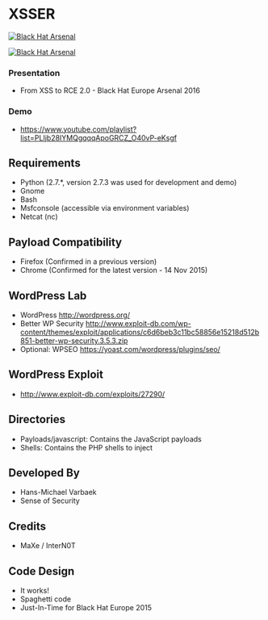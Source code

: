XSSER
==========

<a href="https://www.blackhat.com/eu-15/arsenal.html"><img alt="Black Hat Arsenal" src="https://www.toolswatch.org/badges/arsenal/2015.svg" /></a>

<a href="https://www.blackhat.com/eu-16/arsenal.html"><img alt="Black Hat Arsenal" src="https://www.toolswatch.org/badges/arsenal/2016.svg" /></a>

### Presentation 
* From XSS to RCE 2.0 - Black Hat Europe Arsenal 2016

### Demo
* https://www.youtube.com/playlist?list=PLIjb28IYMQgqqqApoGRCZ_O40vP-eKsgf

Requirements
------------
* Python (2.7.*, version 2.7.3 was used for development and demo)
* Gnome
* Bash
* Msfconsole (accessible via environment variables)
* Netcat (nc)

Payload Compatibility
------------
* Firefox (Confirmed in a previous version)
* Chrome (Confirmed for the latest version - 14 Nov 2015)

WordPress Lab
------------------
* WordPress http://wordpress.org/
* Better WP Security http://www.exploit-db.com/wp-content/themes/exploit/applications/c6d6beb3c11bc58856e15218d512b851-better-wp-security.3.5.3.zip
* Optional: WPSEO https://yoast.com/wordpress/plugins/seo/

WordPress Exploit
------------------
* http://www.exploit-db.com/exploits/27290/

Directories
------------
* Payloads/javascript: Contains the JavaScript payloads
* Shells: Contains the PHP shells to inject

Developed By
------------
* Hans-Michael Varbaek
* Sense of Security

Credits
------------
* MaXe / InterN0T

Code Design
-----------
* It works!
* Spaghetti code
* Just-In-Time for Black Hat Europe 2015
